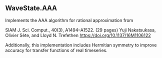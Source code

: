 WaveState.AAA
---------------

Implements the AAA algorithm for rational approximation from

SIAM J. Sci. Comput., 40(3), A1494–A1522. (29 pages)
Yuji Nakatsukasa, Olivier Sète, and Lloyd N. Trefethen
https://doi.org/10.1137/16M1106122


Additionally, this implementation includes Hermitian symmetry to improve accuracy for transfer functions of real timeseries.


